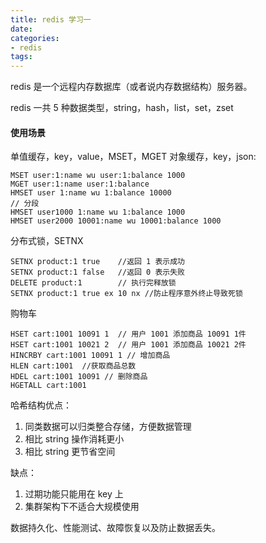 ```yaml
---
title: redis 学习一
date:
categories:
- redis
tags:
---
```


redis 是一个远程内存数据库（或者说内存数据结构）服务器。

redis 一共 5 种数据类型，string，hash，list，set，zset

#### 使用场景
单值缓存，key，value，MSET，MGET
对象缓存，key，json:
```shell
MSET user:1:name wu user:1:balance 1000
MGET user:1:name user:1:balance
HMSET user 1:name wu 1:balance 10000
// 分段
HMSET user1000 1:name wu 1:balance 1000
HMSET user2000 10001:name wu 10001:balance 1000
```

分布式锁，SETNX
```shell
SETNX product:1 true    //返回 1 表示成功
SETNX product:1 false   //返回 0 表示失败
DELETE product:1        // 执行完释放锁
SETNX product:1 true ex 10 nx //防止程序意外终止导致死锁
```

购物车
```shell
HSET cart:1001 10091 1  // 用户 1001 添加商品 10091 1件
HSET cart:1001 10021 2  // 用户 1001 添加商品 10021 2件
HINCRBY cart:1001 10091 1 // 增加商品
HLEN cart:1001  //获取商品总数
HDEL cart:1001 10091 // 删除商品
HGETALL cart:1001
```    
哈希结构优点：
1. 同类数据可以归类整合存储，方便数据管理
2. 相比 string 操作消耗更小
3. 相比 string 更节省空间

缺点：
1. 过期功能只能用在 key 上
2. 集群架构下不适合大规模使用


数据持久化、性能测试、故障恢复以及防止数据丢失。
